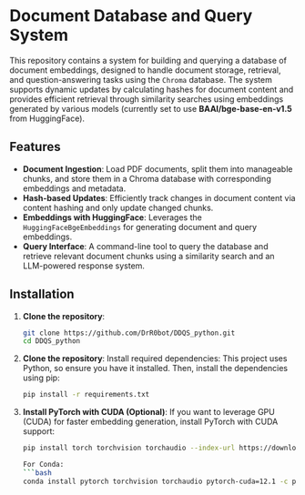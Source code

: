# Document Database and Query System

This repository contains a system for building and querying a database of document embeddings, designed to handle document storage, retrieval, and question-answering tasks using the `Chroma` database. The system supports dynamic updates by calculating hashes for document content and provides efficient retrieval through similarity searches using embeddings generated by various models (currently set to use **BAAI/bge-base-en-v1.5** from HuggingFace).

## Features

- **Document Ingestion**: Load PDF documents, split them into manageable chunks, and store them in a Chroma database with corresponding embeddings and metadata.
- **Hash-based Updates**: Efficiently track changes in document content via content hashing and only update changed chunks.
- **Embeddings with HuggingFace**: Leverages the `HuggingFaceBgeEmbeddings` for generating document and query embeddings.
- **Query Interface**: A command-line tool to query the database and retrieve relevant document chunks using a similarity search and an LLM-powered response system.

## Installation

1. **Clone the repository**:
   ```bash
   git clone https://github.com/DrR0bot/DDQS_python.git
   cd DDQS_python

2. **Clone the repository**:
    Install required dependencies: This project uses Python, so ensure you have it installed. Then, install the dependencies using pip:
    ```bash
   pip install -r requirements.txt

3. **Install PyTorch with CUDA (Optional)**:
    If you want to leverage GPU (CUDA) for faster embedding generation, install PyTorch with CUDA support:
     ```bash
    pip install torch torchvision torchaudio --index-url https://download.pytorch.org/whl/cu121

    For Conda:
     ```bash
    conda install pytorch torchvision torchaudio pytorch-cuda=12.1 -c pytorch -c nvidia